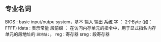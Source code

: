 ##  专业名词
BIOS : basic input/outpu system，基本 输入 输出 系统
字 ： 2个Byte (如：FFFF)
idata : 表示常量
段前缀 ： 在访问内存单元的指令中，用于显式指名内存单元的段地址的 `段地址:`。
reg : 寄存器
sreg : 段寄存器

